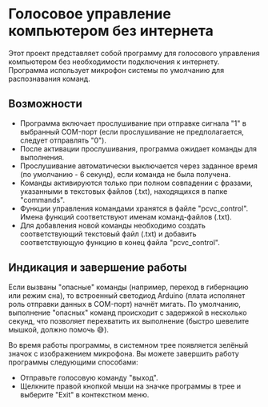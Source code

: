 # Голосовое управление компьютером без интернета

Этот проект представляет собой программу для голосового управления компьютером без необходимости подключения к интернету. Программа использует микрофон системы по умолчанию для распознавания команд.

## Возможности

- Программа включает прослушивание при отправке сигнала "1" в выбранный COM-порт (если прослушивание не предполагается, следует отправлять "0").
- После активации прослушивания, программа ожидает команды для выполнения.
- Прослушивание автоматически выключается через заданное время (по умолчанию - 6 секунд), если команда не была получена.
- Команды активируются только при полном совпадении с фразами, указанными в текстовых файлов (.txt), находящихся в папке "commands".
- Функции управления командами хранятся в файле "pcvc_control". Имена функций соответствуют именам команд-файлов (.txt).
- Для добавления новой команды необходимо создать соответствующий текстовый файл (.txt) и добавить соответствующую функцию в конец файла "pcvc_control".

## Индикация и завершение работы
Если вызваны "опасные" команды (например, переход в гибернацию или режим сна), то встроенный светодиод Arduino (плата исполянет роль отправки данных в COM-порт) начнёт мигать. По умолчанию, выполнение "опасных" команд происходит с задержкой в несколько секунд, что позволяет перехватить их выполнение (быстро шевелите мышкой, должно помочь :sweat_smile:). 

Во время работы программы, в системном трее появляется зелёный значок с изображением микрофона. Вы можете завершить работу программы следующими способами:

- Отправьте голосовую команду "выход".
- Щелкните правой кнопкой мыши на значке программы в трее и выберите "Exit" в контекстном меню.
